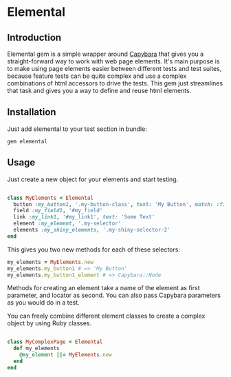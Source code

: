 # Elemental

## Introduction

Elemental gem is a simple wrapper around [Capybara](https://github.com/teamcapybara/capybara) 
that gives you a straight-forward way to work with web page elements. 
It's main purpose is to make using page elements easier between different tests and 
test suites, because feature tests can be quite complex and use a complex 
combinations of html accessors to drive the tests. This gem just streamlines 
that task and gives you a way to define and reuse html elements. 

## Installation

Just add elemental to your test section in bundle:

`gem elemental`

## Usage

Just create a new object for your elements and start testing. 

```ruby

class MyElements < Elemental
  button :my_button1, '.my-button-class', text: 'My Button', match: :first
  field :my_field1, '#my_field'
  link :my_link1, '#my_link1', text: 'Some Text'
  element :my_element, '.my-selector'
  elements :my_shiny_elements, '.my-shiny-selector-2'
end
```

This gives you two new methods for each of these selectors:

```ruby
my_elements = MyElements.new
my_elements.my_button1 # => 'My Button'
my_elements.my_button1_element # => Capybara::Node
```

Methods for creating an element take a name of the element as first parameter, 
and locator as second. You can also pass Capybara parameters as you would do in 
a test.

You can freely combine different element classes to create a complex object by 
using Ruby classes.

```ruby

class MyComplexPage < Elemental
  def my_elements
    @my_element ||= MyElements.new
  end
end
```

